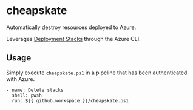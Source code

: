 # cheapskate

Automatically destroy resources deployed to Azure.

Leverages [Deployment Stacks](https://learn.microsoft.com/en-us/azure/azure-resource-manager/bicep/deployment-stacks?tabs=azure-powershell) through the Azure CLI.

## Usage

Simply execute `cheapskate.ps1` in a pipeline that has been authenticated with Azure.

```
- name: Delete stacks
  shell: pwsh
  run: ${{ github.workspace }}/cheapskate.ps1
```
